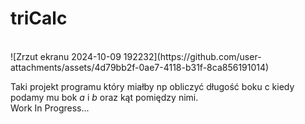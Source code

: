 <h1>triCalc</h1></br>
![Zrzut ekranu 2024-10-09 192232](https://github.com/user-attachments/assets/4d79bb2f-0ae7-4118-b31f-8ca856191014)

Taki projekt programu który miałby np obliczyć długość boku c kiedy podamy mu bok <i>a</i> i <i>b</i> oraz kąt pomiędzy nimi.</br>
Work In Progress...
